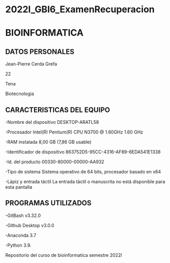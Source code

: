 # 2022I_GBI6_ExamenRecuperacion

# BIOINFORMATICA

## DATOS PERSONALES

Jean-Pierre Cerda Grefa

22

Tena

Biotecnologia

## CARACTERISTICAS DEL EQUIPO 

-Nombre del dispositivo	DESKTOP-ARATL58

-Procesador	Intel(R) Pentium(R) CPU  N3700  @ 1.60GHz   1.60 GHz

-RAM instalada	8,00 GB (7,86 GB usable)

-Identificador de dispositivo	863752D5-95CC-4316-AF89-6EDA541E1338

-Id. del producto	00330-80000-00000-AA932

-Tipo de sistema	Sistema operativo de 64 bits, procesador basado en x64

-Lápiz y entrada táctil	La entrada táctil o manuscrita no está disponible para esta pantalla


## PROGRAMAS UTILIZADOS

-GitBash v3.32.0

-Github Desktop v3.0.0

-Anaconda 3.7

-Python 3.9.



Repositorio del curso de bioinformatica semestre  2022l 
